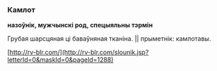 ### Камлот
**назоўнік, мужчынскі род, спецыяльны тэрмін**

Грубая шарсцяная ці баваўняная тканіна. || прыметнік: камлотавы.

<a rel="author">[http://rv-blr.com/](http://rv-blr.com/slounik.jsp?letterId=0&maskId=0&pageId=1288)</a>
